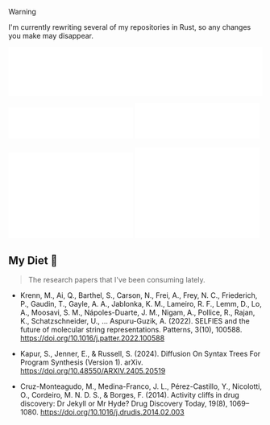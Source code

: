 > [!Warning]  
> I'm currently rewriting several of my repositories in Rust, so any changes you make may disappear.

<img align="center" src="./header.svg" />
<br/>
<p>
  <img src="/repositories.svg" width="49%">
  <img src="/acti_comm.svg" width="49%">
</p>
<p>
  <img src="/iso_calendar.svg" width="49%">
  <img src="/github-habits.svg" width="49%">
</p>

## My Diet 🍔
> The research papers that I've been consuming lately.

<!-- BEGIN CITE -->
- Krenn, M., Ai, Q., Barthel, S., Carson, N., Frei, A., Frey, N. C., Friederich, P., Gaudin, T., Gayle, A. A., Jablonka, K. M., Lameiro, R. F., Lemm, D., Lo, A., Moosavi, S. M., Nápoles-Duarte, J. M., Nigam, A., Pollice, R., Rajan, K., Schatzschneider, U., … Aspuru-Guzik, A. (2022). SELFIES and the future of molecular string representations. Patterns, 3(10), 100588. https://doi.org/10.1016/j.patter.2022.100588

- Kapur, S., Jenner, E., & Russell, S. (2024). Diffusion On Syntax Trees For Program Synthesis (Version 1). arXiv. https://doi.org/10.48550/ARXIV.2405.20519

- Cruz-Monteagudo, M., Medina-Franco, J. L., Pérez-Castillo, Y., Nicolotti, O., Cordeiro, M. N. D. S., & Borges, F. (2014). Activity cliffs in drug discovery: Dr Jekyll or Mr Hyde? Drug Discovery Today, 19(8), 1069–1080. https://doi.org/10.1016/j.drudis.2014.02.003

<!-- END CITE -->
